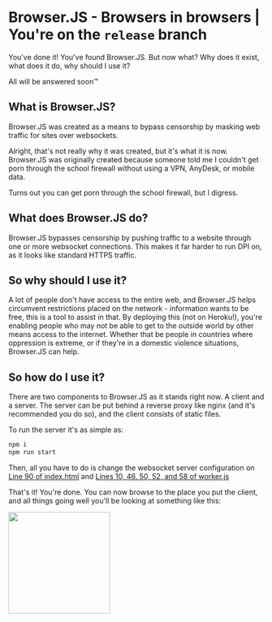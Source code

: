 # Browser.JS - Browsers in browsers | You're on the `release` branch

You've done it! You've found Browser.JS. But now what? Why does it exist, what does it do, why should I use it?

All will be answered soon™

## What is Browser.JS?

Browser.JS was created as a means to bypass censorship by masking web traffic for sites over websockets.


Alright, that's not really why it was created, but it's what it is now. Browser.JS was originally created because someone told me I couldn't get porn through the school firewall without using a VPN, AnyDesk, or mobile data.

Turns out you can get porn through the school firewall, but I digress.

## What does Browser.JS do?

Browser.JS bypasses censorship by pushing traffic to a website through one or more websocket connections. This makes it far harder to run DPI on, as it looks like standard HTTPS traffic.

## So why should I use it?

A lot of people don't have access to the entire web, and Browser.JS helps circumvent restrictions placed on the network - information wants to be free, this is a tool to assist in that. By deploying this (not on Heroku!), you're enabling people who may not be able to get to the outside world by other means access to the internet. Whether that be people in countries where oppression is extreme, or if they're in a domestic violence situations, Browser.JS can help.


## So how do I use it?

There are two components to Browser.JS as it stands right now. A client and a server. The server can be put behind a reverse proxy like nginx (and it's recommended you do so), and the client consists of static files.

To run the server it's as simple as:

```bash
npm i
npm run start
```

Then, all you have to do is change the websocket server configuration on [Line 90 of index.html](https://github.com/td512/browser/blob/release/client/index.html#L90) and [Lines 10, 46, 50, 52, and 58 of worker.js](https://github.com/td512/browser/blob/release/client/worker.js#L10)

That's it! You're done. You can now browse to the place you put the client, and all things going well you'll be looking at something like this:

<img width="200px" src="https://share.s3.theom.nz/60b5f3a0-a95d-4572-bbef-1e018897027a/chrome_wSEz1aLRD2.png" />
